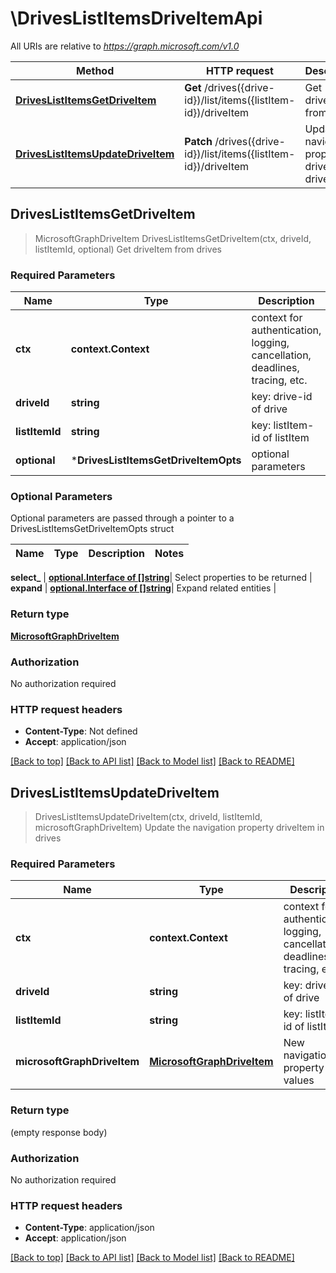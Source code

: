 # \DrivesListItemsDriveItemApi

All URIs are relative to *https://graph.microsoft.com/v1.0*

Method | HTTP request | Description
------------- | ------------- | -------------
[**DrivesListItemsGetDriveItem**](DrivesListItemsDriveItemApi.md#DrivesListItemsGetDriveItem) | **Get** /drives({drive-id})/list/items({listItem-id})/driveItem | Get driveItem from drives
[**DrivesListItemsUpdateDriveItem**](DrivesListItemsDriveItemApi.md#DrivesListItemsUpdateDriveItem) | **Patch** /drives({drive-id})/list/items({listItem-id})/driveItem | Update the navigation property driveItem in drives



## DrivesListItemsGetDriveItem

> MicrosoftGraphDriveItem DrivesListItemsGetDriveItem(ctx, driveId, listItemId, optional)
Get driveItem from drives

### Required Parameters


Name | Type | Description  | Notes
------------- | ------------- | ------------- | -------------
**ctx** | **context.Context** | context for authentication, logging, cancellation, deadlines, tracing, etc.
**driveId** | **string**| key: drive-id of drive | 
**listItemId** | **string**| key: listItem-id of listItem | 
 **optional** | ***DrivesListItemsGetDriveItemOpts** | optional parameters | nil if no parameters

### Optional Parameters

Optional parameters are passed through a pointer to a DrivesListItemsGetDriveItemOpts struct


Name | Type | Description  | Notes
------------- | ------------- | ------------- | -------------


 **select_** | [**optional.Interface of []string**](string.md)| Select properties to be returned | 
 **expand** | [**optional.Interface of []string**](string.md)| Expand related entities | 

### Return type

[**MicrosoftGraphDriveItem**](microsoft.graph.driveItem.md)

### Authorization

No authorization required

### HTTP request headers

- **Content-Type**: Not defined
- **Accept**: application/json

[[Back to top]](#) [[Back to API list]](../README.md#documentation-for-api-endpoints)
[[Back to Model list]](../README.md#documentation-for-models)
[[Back to README]](../README.md)


## DrivesListItemsUpdateDriveItem

> DrivesListItemsUpdateDriveItem(ctx, driveId, listItemId, microsoftGraphDriveItem)
Update the navigation property driveItem in drives

### Required Parameters


Name | Type | Description  | Notes
------------- | ------------- | ------------- | -------------
**ctx** | **context.Context** | context for authentication, logging, cancellation, deadlines, tracing, etc.
**driveId** | **string**| key: drive-id of drive | 
**listItemId** | **string**| key: listItem-id of listItem | 
**microsoftGraphDriveItem** | [**MicrosoftGraphDriveItem**](MicrosoftGraphDriveItem.md)| New navigation property values | 

### Return type

 (empty response body)

### Authorization

No authorization required

### HTTP request headers

- **Content-Type**: application/json
- **Accept**: application/json

[[Back to top]](#) [[Back to API list]](../README.md#documentation-for-api-endpoints)
[[Back to Model list]](../README.md#documentation-for-models)
[[Back to README]](../README.md)

